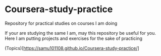 # Coursera-study-practice
Repository for practical studies on courses I am doing

If your are studying the same I am, may this repository be useful for you. 
Here I am putting projects and exercises for the sake of practicing

(Topics)[https://samu101108.github.io/Coursera-study-practice/]
